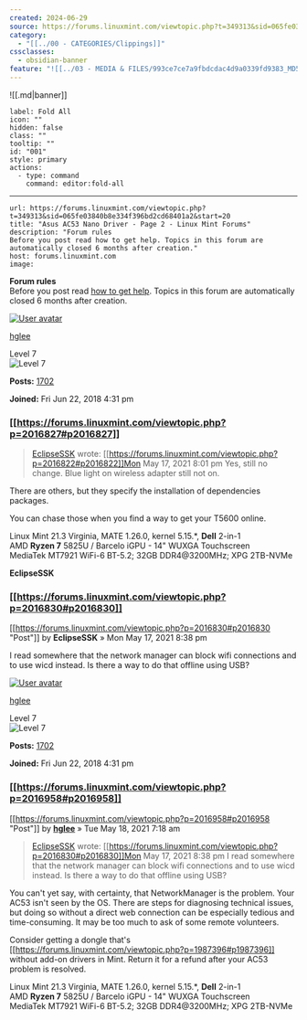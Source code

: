 ```yaml
---
created: 2024-06-29
source: https://forums.linuxmint.com/viewtopic.php?t=349313&sid=065fe03840b8e334f396bd2cd68401a2&start=20
category:
  - "[[../00 - CATEGORIES/Clippings]]"
cssclasses:
  - obsidian-banner
feature: "![[../03 - MEDIA & FILES/993ce7ce7a9fbdcdac4d9a0339fd9383_MD5.png]]"
---
```


![[.md|banner]]

```meta-bind-button
label: Fold All
icon: ""
hidden: false
class: ""
tooltip: ""
id: "001"
style: primary
actions:
  - type: command
    command: editor:fold-all

```

***

```cardlink
url: https://forums.linuxmint.com/viewtopic.php?t=349313&sid=065fe03840b8e334f396bd2cd68401a2&start=20
title: "Asus AC53 Nano Driver - Page 2 - Linux Mint Forums"
description: "Forum rules
Before you post read how to get help. Topics in this forum are automatically closed 6 months after creation."
host: forums.linuxmint.com
image: 
```

**Forum rules**  
Before you post read [how to get help](https://forums.linuxmint.com/viewtopic.php?f=17&t=83444). Topics in this forum are automatically closed 6 months after creation.

[![User avatar](../03%20-%20MEDIA%20&%20FILES/993ce7ce7a9fbdcdac4d9a0339fd9383_MD5.png)](https://forums.linuxmint.com/memberlist.php?mode=viewprofile&u=235189)

[hglee](https://forums.linuxmint.com/memberlist.php?mode=viewprofile&u=235189)

Level 7  
![Level 7](../03%20-%20MEDIA%20&%20FILES/3f13a98f527e8438a1467857419d6c2f_MD5.gif "Level 7")

**Posts:** [1702](https://forums.linuxmint.com/search.php?author_id=235189&sr=posts)

**Joined:** Fri Jun 22, 2018 4:31 pm

### [[https://forums.linuxmint.com/viewtopic.php?p=2016827#p2016827]]

> [EclipseSSK](https://forums.linuxmint.com/memberlist.php?mode=viewprofile&u=301907) wrote: [[https://forums.linuxmint.com/viewtopic.php?p=2016822#p2016822]]Mon May 17, 2021 8:01 pm Yes, still no change. Blue light on wireless adapter still not on.

There are others, but they specify the installation of dependencies packages.

You can chase those when you find a way to get your T5600 online.

Linux Mint 21.3 Virginia, MATE 1.26.0, kernel 5.15.\*, **Dell** 2-in-1  
AMD **Ryzen 7** 5825U / Barcelo iGPU - 14" WUXGA Touchscreen  
MediaTek MT7921 WiFi-6 BT-5.2; 32GB DDR4@3200MHz; XPG 2TB-NVMe

**EclipseSSK**

### [[https://forums.linuxmint.com/viewtopic.php?p=2016830#p2016830]]

[[https://forums.linuxmint.com/viewtopic.php?p=2016830#p2016830 "Post"]] by **EclipseSSK** » Mon May 17, 2021 8:38 pm

I read somewhere that the network manager can block wifi connections and to use wicd instead. Is there a way to do that offline using USB?

[![User avatar](../03%20-%20MEDIA%20&%20FILES/993ce7ce7a9fbdcdac4d9a0339fd9383_MD5.png)](https://forums.linuxmint.com/memberlist.php?mode=viewprofile&u=235189)

[hglee](https://forums.linuxmint.com/memberlist.php?mode=viewprofile&u=235189)

Level 7  
![Level 7](../03%20-%20MEDIA%20&%20FILES/3f13a98f527e8438a1467857419d6c2f_MD5.gif "Level 7")

**Posts:** [1702](https://forums.linuxmint.com/search.php?author_id=235189&sr=posts)

**Joined:** Fri Jun 22, 2018 4:31 pm

### [[https://forums.linuxmint.com/viewtopic.php?p=2016958#p2016958]]

[[https://forums.linuxmint.com/viewtopic.php?p=2016958#p2016958 "Post"]] by **[hglee](https://forums.linuxmint.com/memberlist.php?mode=viewprofile&u=235189)** » Tue May 18, 2021 7:18 am

> [EclipseSSK](https://forums.linuxmint.com/memberlist.php?mode=viewprofile&u=301907) wrote: [[https://forums.linuxmint.com/viewtopic.php?p=2016830#p2016830]]Mon May 17, 2021 8:38 pm I read somewhere that the network manager can block wifi connections and to use wicd instead. Is there a way to do that offline using USB?

You can't yet say, with certainty, that NetworkManager is the problem. Your AC53 isn't seen by the OS. There are steps for diagnosing technical issues, but doing so without a direct web connection can be especially tedious and time-consuming. It may be too much to ask of some remote volunteers.

Consider getting a dongle that's [[https://forums.linuxmint.com/viewtopic.php?p=1987396#p1987396]] without add-on drivers in Mint. Return it for a refund after your AC53 problem is resolved.

Linux Mint 21.3 Virginia, MATE 1.26.0, kernel 5.15.\*, **Dell** 2-in-1  
AMD **Ryzen 7** 5825U / Barcelo iGPU - 14" WUXGA Touchscreen  
MediaTek MT7921 WiFi-6 BT-5.2; 32GB DDR4@3200MHz; XPG 2TB-NVMe
